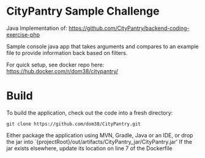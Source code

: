 # CityPantry Sample Challenge

Java Implementation of: https://github.com/CityPantry/backend-coding-exercise-php

Sample console java app that takes arguments and compares to an example file to provide information back based on filters.

For quick setup, see docker repo here: https://hub.docker.com/r/dom38/citypantry/

# Build

To build the application, check out the code into a fresh directory:

`git clone https://github.com/dom38/CityPantry.git`

Either package the application using MVN, Gradle, Java or an IDE, or drop the jar into `{projectRoot}/out/artifacts/CityPantry_jar/CityPantry.jar'
If the jar exists elsewhere, update its location on line 7 of the Dockerfile

